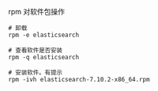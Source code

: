 rpm 对软件包操作
```shell
# 卸载
rpm -e elasticsearch

# 查看软件是否安装
rpm -q elasticsearch

# 安装软件。有提示
rpm -ivh elasticsearch-7.10.2-x86_64.rpm
```